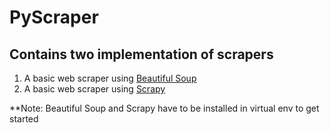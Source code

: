 # PyScraper

## Contains two implementation of scrapers

1. A basic web scraper using [Beautiful Soup](https://www.crummy.com/software/BeautifulSoup/bs4/doc/)<br>
2. A basic web scraper using [Scrapy](https://scrapy.org/)

**Note: Beautiful Soup and Scrapy have to be installed in virtual env to get started
